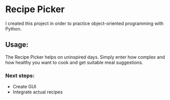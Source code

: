 # Recipe Picker

I created this project in order to practice object-oriented programming with Python.

## Usage:
The Recipe Picker helps on uninspired days. 
Simply enter how complex and how healthy you want to cook and get suitable meal suggestions.

### Next steps: 
- Create GUI
- Integrate actual recipes 
